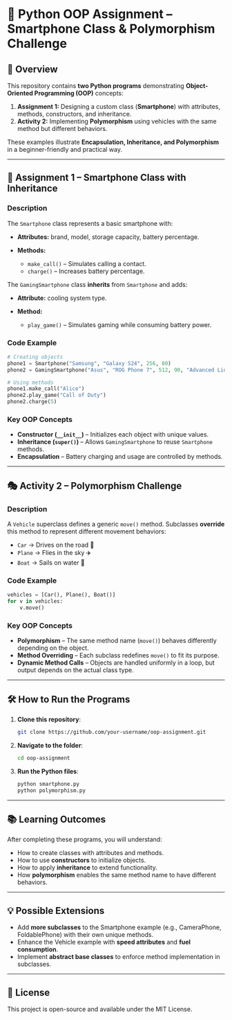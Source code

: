 # 📘 Python OOP Assignment – Smartphone Class & Polymorphism Challenge

## 📌 Overview

This repository contains **two Python programs** demonstrating **Object-Oriented Programming (OOP)** concepts:

1. **Assignment 1:** Designing a custom class (**Smartphone**) with attributes, methods, constructors, and inheritance.
2. **Activity 2:** Implementing **Polymorphism** using vehicles with the same method but different behaviors.

These examples illustrate **Encapsulation, Inheritance, and Polymorphism** in a beginner-friendly and practical way.

---

## 🚀 Assignment 1 – Smartphone Class with Inheritance

### **Description**

The `Smartphone` class represents a basic smartphone with:

* **Attributes:** brand, model, storage capacity, battery percentage.
* **Methods:**

  * `make_call()` – Simulates calling a contact.
  * `charge()` – Increases battery percentage.

The `GamingSmartphone` class **inherits** from `Smartphone` and adds:

* **Attribute:** cooling system type.
* **Method:**

  * `play_game()` – Simulates gaming while consuming battery power.

### **Code Example**

```python
# Creating objects
phone1 = Smartphone("Samsung", "Galaxy S24", 256, 80)
phone2 = GamingSmartphone("Asus", "ROG Phone 7", 512, 90, "Advanced Liquid")

# Using methods
phone1.make_call("Alice")
phone2.play_game("Call of Duty")
phone2.charge(5)
```

### **Key OOP Concepts**

* **Constructor (`__init__`)** – Initializes each object with unique values.
* **Inheritance (`super()`)** – Allows `GamingSmartphone` to reuse `Smartphone` methods.
* **Encapsulation** – Battery charging and usage are controlled by methods.

---

## 🎭 Activity 2 – Polymorphism Challenge

### **Description**

A `Vehicle` superclass defines a generic `move()` method.
Subclasses **override** this method to represent different movement behaviors:

* `Car` → Drives on the road 🚗
* `Plane` → Flies in the sky ✈️
* `Boat` → Sails on water 🚤

### **Code Example**

```python
vehicles = [Car(), Plane(), Boat()]
for v in vehicles:
    v.move()
```

### **Key OOP Concepts**

* **Polymorphism** – The same method name (`move()`) behaves differently depending on the object.
* **Method Overriding** – Each subclass redefines `move()` to fit its purpose.
* **Dynamic Method Calls** – Objects are handled uniformly in a loop, but output depends on the actual class type.

---

## 🛠 How to Run the Programs

1. **Clone this repository**:

   ```bash
   git clone https://github.com/your-username/oop-assignment.git
   ```
2. **Navigate to the folder**:

   ```bash
   cd oop-assignment
   ```
3. **Run the Python files**:

   ```bash
   python smartphone.py
   python polymorphism.py
   ```

---

## 📚 Learning Outcomes

After completing these programs, you will understand:

* How to create classes with attributes and methods.
* How to use **constructors** to initialize objects.
* How to apply **inheritance** to extend functionality.
* How **polymorphism** enables the same method name to have different behaviors.

---

## 💡 Possible Extensions

* Add **more subclasses** to the Smartphone example (e.g., CameraPhone, FoldablePhone) with their own unique methods.
* Enhance the Vehicle example with **speed attributes** and **fuel consumption**.
* Implement **abstract base classes** to enforce method implementation in subclasses.

---

## 📜 License

This project is open-source and available under the MIT License.
